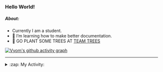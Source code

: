 ### Hello World!

##### About:
- Currently I am a student.
- 🌱 I’m learning how to make better documentation.
- 🌱 GO PLANT SOME TREES AT [TEAM TREES](https://teamtrees.org/)

[![Vyom's github activity graph](https://activity-graph.herokuapp.com/graph?username=Vyvy-vi)](https://github.com/ashutosh00710/github-readme-activity-graph)

---
<details>
  <summary>:zap: My Activity:</summary>
  
<!--START_SECTION:waka-->
![Code Time](http://img.shields.io/badge/Code%20Time-941%20hrs%2027%20mins-blue)

**I'm a Night 🦉** 

```text
🌞 Morning    95 commits     ███░░░░░░░░░░░░░░░░░░░░░░   13.63% 
🌆 Daytime    169 commits    ██████░░░░░░░░░░░░░░░░░░░   24.25% 
🌃 Evening    228 commits    ████████░░░░░░░░░░░░░░░░░   32.71% 
🌙 Night      205 commits    ███████░░░░░░░░░░░░░░░░░░   29.41%

```
📅 **I'm Most Productive on Sunday** 

```text
Monday       100 commits    ███░░░░░░░░░░░░░░░░░░░░░░   14.35% 
Tuesday      113 commits    ████░░░░░░░░░░░░░░░░░░░░░   16.21% 
Wednesday    86 commits     ███░░░░░░░░░░░░░░░░░░░░░░   12.34% 
Thursday     103 commits    ███░░░░░░░░░░░░░░░░░░░░░░   14.78% 
Friday       104 commits    ███░░░░░░░░░░░░░░░░░░░░░░   14.92% 
Saturday     74 commits     ██░░░░░░░░░░░░░░░░░░░░░░░   10.62% 
Sunday       117 commits    ████░░░░░░░░░░░░░░░░░░░░░   16.79%

```


📊 **This Week I Spent My Time On** 

```text
🔥 Editors: 
VS Code                  6 hrs 54 mins       █████████████████████████   100.0%

🐱‍💻 Projects: 
generators               2 hrs 47 mins       ██████████░░░░░░░░░░░░░░░   40.46% 
CSF                      2 hrs 7 mins        ███████░░░░░░░░░░░░░░░░░░   30.73% 
assignments              1 hr 28 mins        █████░░░░░░░░░░░░░░░░░░░░   21.43% 
discord-bot              29 mins             █░░░░░░░░░░░░░░░░░░░░░░░░   7.07% 
praise                   1 min               ░░░░░░░░░░░░░░░░░░░░░░░░░   0.32%

```


 Last Updated on 04/11/2022 01:33:02 UTC
<!--END_SECTION:waka-->
</details>
